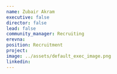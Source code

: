 ```yaml
---
name: Zubair Akram
executive: false
director: false
lead: false
community_manager: Recruiting
erevna:
position: Recruitment
project:  
image: ../assets/default_exec_image.png
linkedin:
---
```

